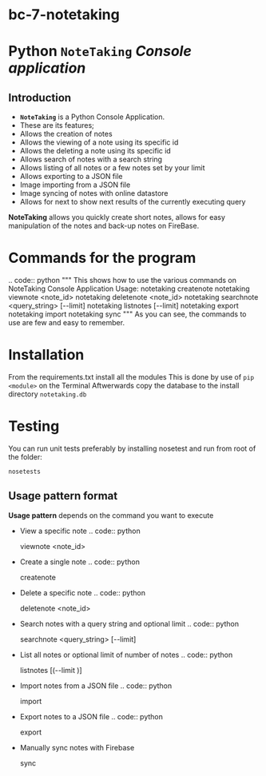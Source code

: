 # bc-7-notetaking
Python ``NoteTaking`` *Console application* 
======================================================================

## Introduction
*  **`NoteTaking`** is a Python Console Application.
*  These are its features;
  *  Allows the creation of notes
  *  Allows the viewing of a note using its specific id
  *  Allows the deleting a note using its specific id
  *  Allows search of notes with a search string
  *  Allows listing of all notes or a few notes set by your limit
  *  Allows exporting to a JSON file
  *  Image importing from a JSON file
  *  Image syncing of notes with online datastore
  *  Allows for next to show next results of the currently executing query 

**NoteTaking** allows you quickly create short notes, allows for easy manipulation of the notes and back-up notes on FireBase.


Commands for the program
======================================================================

.. code:: python
"""
This shows how to use the various commands on NoteTaking Console Application
Usage:
    notetaking createnote <entry>
    notetaking viewnote <note_id>
    notetaking deletenote <note_id>
    notetaking searchnote <query_string> [--limit]
    notetaking listnotes [--limit]
    notetaking export 
    notetaking import 
    notetaking sync 
"""
As you can see, the commands to use are few and easy to remember.

Installation
======================================================================
From the requirements.txt install all the modules
This is done by use of `pip <module>` on the Terminal
Aftwerwards copy the database to the install directory `notetaking.db`

Testing
======================================================================

You can run unit tests preferably by installing nosetest and run from root of the folder:

    nosetests

Usage pattern format
----------------------------------------------------------------------

**Usage pattern** depends on the command you want to execute

- View a specific note 
.. code:: python

	viewnote <note_id>

- Create a single note 
.. code:: python 

	createnote <entry>


- Delete a specific note
.. code:: python 

	deletenote <note_id>

- Search notes with a query string and optional limit
.. code:: python 

	searchnote <query_string> [--limit]

- List all notes or optional limit of number of notes
.. code:: python 

	listnotes [(--limit <items>)]

- Import notes from a JSON file
.. code:: python 

	import 

- Export notes to a JSON file
.. code:: python 

	export 

- Manually sync notes with Firebase

	sync 
